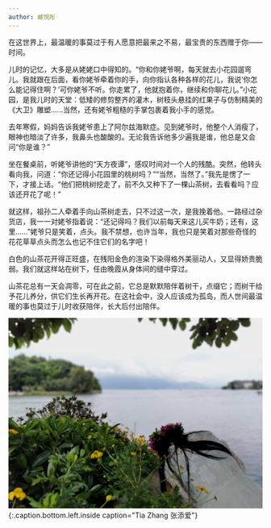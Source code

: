 ```yaml
---
author: 臧悦彤
---
```


在这世界上，最温暖的事莫过于有人愿意把最来之不易，最宝贵的东西赠于你——时间。

儿时的记忆，大多是从姥姥口中得知的。“你和你姥爷啊，每天就去小花园遛弯儿。我就跟在后面，看你姥爷牵着你的手，向你指认各种各样的花儿，我说‘你怎么能记得住啊？’可你姥爷不听。你走累了，他就抱着你，继续和你聊花儿。”小花园，是我儿时的天堂：低矮的修剪整齐的灌木，树枝头悬挂的红果子与仿制精美的《大卫》雕塑......当然，还有姥爷粗糙的手掌包裹着我小手的感觉。

去年寒假，妈妈告诉我姥爷患上了阿尔兹海默症。见到姥爷时，他整个人消瘦了，眼神也暗淡了许多，我鼻头也酸酸的。无论我告诉他多少遍我是谁，他总是又会问“你是谁？”

坐在餐桌前，听姥爷讲他的“天方夜谭”，感叹时间对一个人的残酷。突然，他转头看向我，问道：“你还记得小花园里的桃树吗？”“当然，当然了。”我先是愣了一下，才接上话。“他们把桃树挖走了，前不久又种下了一棵山茶树，去看看吗？应该还开花了呢！”

就这样，祖孙二人牵着手向山茶树走去，只不过这一次，是我挽着他。一路经过杂货店，我一一对姥爷指着说：“还记得吗？我们以前每天来这儿买牛奶；还有，这里......”姥爷只是笑着，点头。我不禁想，也许当年，我也只是笑着对那些奇怪的花花草草点头而怎么也记不住它们的名字吧！

白色的山茶花开得正旺盛，在残阳金色的渲染下染得格外美丽动人，又显得娇贵脆弱。我们就这样站在树下，任由晚霞从身体间的缝中穿过。

山茶花总有一天会凋零，可在此之前，它总是默默陪伴着树干，点缀它；而树干给予花儿养分，供它们生长再开花。在这社会中，没人应该成为孤岛，而人世间最温暖的事也莫过于儿时收获陪伴，长大后付出陪伴。

![](/img/IMG_20200920_015053.jpg)
{:.caption.bottom.left.inside caption="Tia Zhang 张添爱"}
